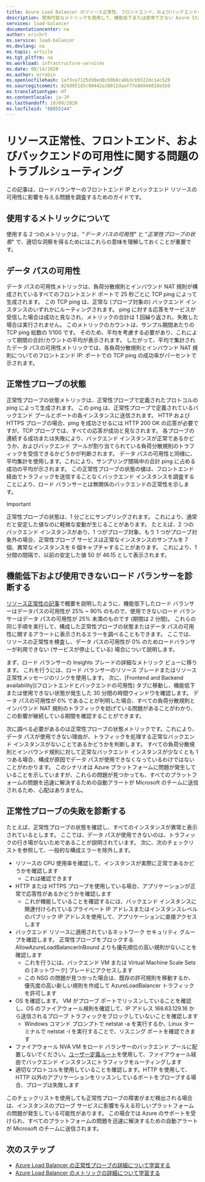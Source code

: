 ```yaml
---
title: Azure Load Balancer のリソース正常性、フロントエンド、およびバックエンドの可用性に関する問題のトラブルシューティング
description: 使用可能なメトリックを使用して、機能低下または使用できない Azure Standard Load Balancer を診断します。
services: load-balancer
documentationcenter: na
author: erichrt
ms.service: load-balancer
ms.devlang: na
ms.topic: article
ms.tgt_pltfrm: na
ms.workload: infrastructure-services
ms.date: 08/14/2020
ms.author: errobin
ms.openlocfilehash: 1af3ce7125d30ed0cb9b8ca6b3cb9322dc14c520
ms.sourcegitcommit: 829d951d5c90442a38012daaf77e86046018e5b9
ms.translationtype: HT
ms.contentlocale: ja-JP
ms.lasthandoff: 10/09/2020
ms.locfileid: "88855244"
---
```

# <a name="troubleshoot-resource-health-frontend-and-backend-availability-issues"></a>リソース正常性、フロントエンド、およびバックエンドの可用性に関する問題のトラブルシューティング 

この記事は、ロードバランサーのフロントエンド IP とバックエンド リソースの可用性に影響を与える問題を調査するためのガイドです。 

## <a name="about-the-metrics-well-use"></a>使用するメトリックについて
使用する 2 つのメトリックは、"*データ パスの可用性*" と "*正常性プローブの状態*" で、適切な洞察を得るためにはこれらの意味を理解しておくことが重要です。 

## <a name="data-path-availability"></a>データ パスの可用性
データ パスの可用性メトリックは、負荷分散規則とインバウンド NAT 規則が構成されているすべてのフロントエンド ポートで 25 秒ごとに TCP ping によって生成されます。 この TCP ping は、正常な (プローブ対象の) バックエンド インスタンスのいずれかにルーティングされます。 ping に対する応答をサービスが受信した場合は成功と見なされ、メトリックの合計は 1 回繰り返され、失敗した場合は実行されません。 このメトリックのカウントは、サンプル期間あたりの TCP ping 総数の 1/100 です。 そのため、平均を考慮する必要があり、これによって期間の合計/カウントの平均が表示されます。 したがって、平均で集計されたデータ パスの可用性メトリックでは、各負荷分散規則とインバウンド NAT 規則についてのフロントエンド IP: ポートでの TCP ping の成功率がパーセントで示されます。

## <a name="health-probe-status"></a>正常性プローブの状態
正常性プローブの状態メトリックは、正常性プローブで定義されたプロトコルの ping によって生成されます。 この ping は、正常性プローブで定義されているバックエンド プールとポートの各インスタンスに送信されます。 HTTP および HTTPS プローブの場合、ping を成功させるには HTTP 200 OK の応答が必要ですが、TCP プローブでは、すべての応答が成功と見なされます。 各プローブの連続する成功または失敗により、バックエンド インスタンスが正常であるかどうか、およびバックエンド プールが割り当てられている負荷分散規則のトラフィックを受信できるかどうかが判断されます。 データ パスの可用性と同様に、平均集計を使用します。これにより、サンプリング間隔中の合計 ping に占める成功の平均が示されます。 この正常性プローブの状態の値は、フロントエンド経由でトラフィックを送信することなくバックエンド インスタンスを調査することにより、ロード バランサーとは無関係のバックエンドの正常性を示します。

>[!IMPORTANT]
>正常性プローブの状態は、1 分ごとにサンプリングされます。 これにより、通常だと安定した値なのに軽微な変動が生じることがあります。 たとえば、2 つのバックエンド インスタンスがあり、1 つがプローブ対象、もう 1 つがプローブ対象外の場合、正常性プローブ サービスは正常なインスタンスのサンプルを 7 個、異常なインスタンスを 6 個キャプチャすることがあります。 これにより、1 分間の間隔で、以前の安定した値 50 が 46.15 として表示されます。 

## <a name="diagnose-degraded-and-unavailable-load-balancers"></a>機能低下および使用できないロード バランサーを診断する
[リソース正常性の記事](load-balancer-standard-diagnostics.md#resource-health-status)で概要を説明したように、機能低下したロード バランサーはデータパスの可用性が 25% ~ 90% のもので、使用できないロード バランサーはデータ パスの可用性が 25% 未満のものです (期間は 2 分間)。 これらの同じ手順を実行して、構成した正常性プローブの状態またはデータ パスの可用性に関するアラートに表示されるエラーを調べることもできます。 ここでは、リソースの正常性を検査し、データ パスの可用性が 0% のためロードバランサーが利用できない (サービスが停止している) 場合について説明します。

まず、ロード バランサーの Insights ブレードの詳細なメトリック ビューに移ります。 これを行うには、ロード バランサーのリソース ブレードまたはリソース正常性メッセージのリンクを使用します。  次に、[Frontend and Backend availability]\(フロントエンドとバックエンドの可用性\) タブに移動し、機能低下または使用できない状態が発生した 30 分間の時間ウィンドウを確認します。 データ パスの可用性が 0% であることが判明した場合、すべての負荷分散規則とインバウンド NAT 規則のトラフィックを妨げている問題があることがわかり、この影響が継続している期間を確認することができます。 

次に調べる必要があるのは正常性プローブの状態メトリックです。これにより、データ パスが使用できない理由が、トラフィックを処理する正常なバックエンド インスタンスがないことであるかどうかを判断します。 すべての負荷分散規則とインバウンド規則に対して正常なバックエンド インスタンスが少なくとも 1 つある場合、構成が原因でデータ パスが使用できなくなっているわけではないことがわかります。 このシナリオは Azure プラットフォームに問題が発生していることを示していますが、これらの問題が見つかっても、すべてのプラットフォームの問題を迅速に解決するための自動アラートが Microsoft のチームに送信されるため、心配はありません。

## <a name="diagnose-health-probe-failures"></a>正常性プローブの失敗を診断する
たとえば、正常性プローブの状態を確認し、すべてのインスタンスが異常と表示されているとします。 ここでは、データ パスが使用できないのは、トラフィックの行き場がないためであることが説明されています。 次に、次のチェックリストを参照して、一般的な構成エラーを除外します。
* リソースの CPU 使用率を確認して、インスタンスが実際に正常であるかどうかを確認します
  * これは確認できます 
* HTTP または HTTPS プローブを使用している場合、アプリケーションが正常で応答性があるかどうかを確認します
  * これが機能していることを確認するには、バックエンド インスタンスに関連付けられているプライベート IP アドレスまたはインスタンスレベルのパブリック IP アドレスを使用して、アプリケーションに直接アクセスします
* バックエンド リソースに適用されているネットワーク セキュリティ グループを確認します。 正常性プローブをブロックする AllowAzureLoadBalancerInBound よりも優先順位の高い規則がないことを確認します
  * これを行うには、バックエンド VM または Virtual Machine Scale Sets の [ネットワーク] ブレードにアクセスします
  * この NSG の問題が見つかった場合は、既存の許可規則を移動するか、優先度の高い新しい規則を作成して AzureLoadBalancer トラフィックを許可します
* OS を確認します。 VM がプローブ ポートでリッスンしていることを確認し、OS のファイアウォール規則を確認して、IP アドレス 168.63.129.16 から送信されるプローブ トラフィックをブロックしていないことを確認します
  * Windows コマンド プロンプトで netstat -a を実行するか、Linux ターミナルで netstat -l を実行することで、リスニング ポートを確認できます
* ファイアウォール NVA VM をロード バランサーのバックエンド プールに配置しないでください。[ユーザー定義ルート](https://docs.microsoft.com/azure/virtual-network/virtual-networks-udr-overview#user-defined)を使用して、ファイアウォール経由でバックエンド インスタンスにトラフィックをルーティングします
* 適切なプロトコルを使用していることを確認します。HTTP を使用して、HTTP 以外のアプリケーションをリッスンしているポートをプローブする場合、プローブは失敗します

このチェックリストを使用しても正常性プローブの障害がまだ検出される場合は、インスタンスのプローブ サービスに影響を与える珍しいプラットフォームの問題が発生している可能性があります。 この場合では Azure のサポートを受けられ、すべてのプラットフォームの問題を迅速に解決するための自動アラートが Microsoft のチームに送信されます。

## <a name="next-steps"></a>次のステップ

* [Azure Load Balancer の正常性プローブの詳細について学習する](load-balancer-custom-probe-overview.md)
* [Azure Load Balancer のメトリックの詳細について学習する](load-balancer-standard-diagnostics.md)


